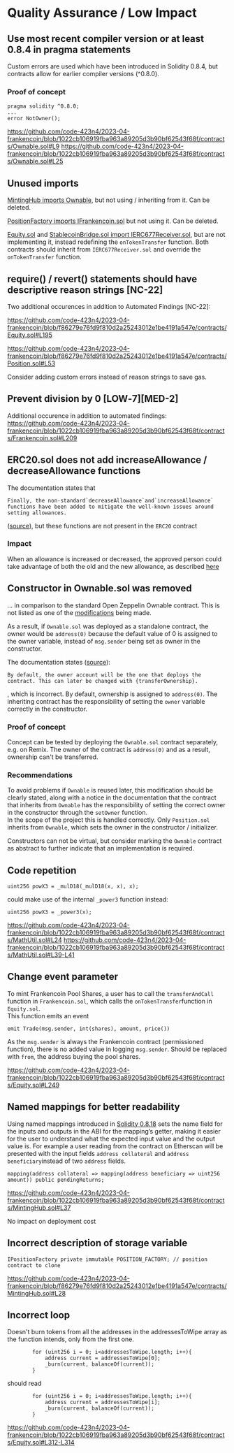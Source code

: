 # Quality Assurance / Low Impact

## Use most recent compiler version or at least 0.8.4 in pragma statements

Custom errors are used which have been introduced in Solidity 0.8.4, but contracts allow for earlier compiler versions (^0.8.0).

### Proof of concept

```
pragma solidity ^0.8.0;
...
error NotOwner();
```

https://github.com/code-423n4/2023-04-frankencoin/blob/1022cb106919fba963a89205d3b90bf62543f68f/contracts/Ownable.sol#L9
https://github.com/code-423n4/2023-04-frankencoin/blob/1022cb106919fba963a89205d3b90bf62543f68f/contracts/Ownable.sol#L25

## Unused imports

[MintingHub imports Ownable](https://github.com/code-423n4/2023-04-frankencoin/blob/f86279e76fd9f810d2a25243012e1be4191a547e/contracts/MintingHub.sol#L7), but not using / inheriting from it. Can be deleted.

[PositionFactory imports IFrankencoin.sol](https://github.com/code-423n4/2023-04-frankencoin/blob/f86279e76fd9f810d2a25243012e1be4191a547e/contracts/PositionFactory.sol#L5) but not using it. Can be deleted.

[Equity.sol](https://github.com/code-423n4/2023-04-frankencoin/blob/1022cb106919fba963a89205d3b90bf62543f68f/contracts/Equity.sol#L7) and [StablecoinBridge.sol import IERC677Receiver.sol](https://github.com/code-423n4/2023-04-frankencoin/blob/1022cb106919fba963a89205d3b90bf62543f68f/contracts/StablecoinBridge.sol#L6), but are not implementing it, instead redefining the `onTokenTransfer` function. Both contracts should inherit from `IERC677Receiver.sol` and override the `onTokenTransfer` function.

## require() / revert() statements should have descriptive reason strings [NC-22]

Two additional occurences in addition to Automated Findings [NC-22]:

https://github.com/code-423n4/2023-04-frankencoin/blob/f86279e76fd9f810d2a25243012e1be4191a547e/contracts/Equity.sol#L195

https://github.com/code-423n4/2023-04-frankencoin/blob/f86279e76fd9f810d2a25243012e1be4191a547e/contracts/Position.sol#L53

Consider adding custom errors instead of reason strings to save gas.

## Prevent division by 0 [LOW‑7][MED-2]

Additional occurence in addition to automated findings:  
https://github.com/code-423n4/2023-04-frankencoin/blob/1022cb106919fba963a89205d3b90bf62543f68f/contracts/Frankencoin.sol#L209

## ERC20.sol does not add increaseAllowance / decreaseAllowance functions

The documentation states that 
```
Finally, the non-standard`decreaseAllowance`and`increaseAllowance` functions have been added to mitigate the well-known issues around setting allowances.
```
([source](https://github.com/code-423n4/2023-04-frankencoin/blob/1022cb106919fba963a89205d3b90bf62543f68f/contracts/ERC20.sol#L36-L38)), but these functions are not present in the `ERC20` contract

### Impact

When an allowance is increased or decreased, the approved person could take advantage of both the old and the new allowance, as described [here](https://docs.google.com/document/d/1YLPtQxZu1UAvO9cZ1O2RPXBbT0mooh4DYKjA_jp-RLM/edit)

## Constructor in Ownable.sol was removed

... in comparison to the standard Open Zeppelin Ownable contract. This is not listed as one of the [modifications](https://github.com/code-423n4/2023-04-frankencoin/blob/1022cb106919fba963a89205d3b90bf62543f68f/contracts/Ownable.sol#L5-L7) being made.

As a result, if `Ownable.sol` was deployed as a standalone contract, the owner would be `address(0)` because the default value of 0 is assigned to the owner variable, instead of `msg.sender` being set as owner in the constructor.

The documentation states ([source](https://github.com/OpenZeppelin/openzeppelin-contracts/blob/8d633cb7d169f2f8595b273660b00b69e845c2fe/contracts/access/Ownable.sol#L13-L14)):
```
By default, the owner account will be the one that deploys the contract. This can later be changed with {transferOwnership}.
``` 
, which is incorrect. By default, ownership is assigned to `address(0)`. The inheriting contract has the responsibility of setting the `owner` variable correctly in the constructor.

### Proof of concept

Concept can be tested by deploying the `Ownable.sol` contract separately, e.g. on Remix. The owner of the contract is `address(0)` and as a result, ownership can't be transferred.

### Recommendations

To avoid problems if `Ownable` is reused later, this modification should be clearly stated, along with a notice in the documentation that the contract that inherits from `Ownable` has the responsibility of setting the correct owner in the constructor through the `setOwner` function.  
In the scope of the project this is handled correctly. Only `Position.sol` inherits from `Ownable`, which sets the owner in the constructor / initializer.

Constructors can not be virtual, but consider marking the `Ownable` contract as abstract to further indicate that an implementation is required.

## Code repetition

```
uint256 powX3 = _mulD18(_mulD18(x, x), x);
``` 
could make use of the internal `_power3` function instead:  
```
uint256 powX3 = _power3(x);
```

https://github.com/code-423n4/2023-04-frankencoin/blob/1022cb106919fba963a89205d3b90bf62543f68f/contracts/MathUtil.sol#L24
https://github.com/code-423n4/2023-04-frankencoin/blob/1022cb106919fba963a89205d3b90bf62543f68f/contracts/MathUtil.sol#L39-L41

## Change event parameter

To mint Frankencoin Pool Shares, a user has to call the `transferAndCall` function in `Frankencoin.sol`, which calls the `onTokenTransfer`function in `Equity.sol`.  
This function emits an event  
```
emit Trade(msg.sender, int(shares), amount, price())
```  
As the `msg.sender` is always the Frankencoin contract (permissioned function), there is no added value in logging `msg.sender`. Should be replaced with `from`, the address buying the pool shares.

https://github.com/code-423n4/2023-04-frankencoin/blob/1022cb106919fba963a89205d3b90bf62543f68f/contracts/Equity.sol#L249

## Named mappings for better readability

Using named mappings introduced in [Solidity 0.8.18](https://docs.soliditylang.org/en/v0.8.18/types.html#mapping-types) sets the name field for the inputs and outputs in the ABI for the mapping’s getter, making it easier for the user to understand what the expected input value and the output value is. For example a user reading from the contract on Etherscan will be presented with the input fields `address collateral` and `address beneficiary`instead of two `address` fields.

```
mapping(address collateral => mapping(address beneficiary => uint256 amount)) public pendingReturns;
```

https://github.com/code-423n4/2023-04-frankencoin/blob/1022cb106919fba963a89205d3b90bf62543f68f/contracts/MintingHub.sol#L37

No impact on deployment cost

## Incorrect description of storage variable

```
IPositionFactory private immutable POSITION_FACTORY; // position contract to clone
```

https://github.com/code-423n4/2023-04-frankencoin/blob/f86279e76fd9f810d2a25243012e1be4191a547e/contracts/MintingHub.sol#L28

## Incorrect loop
Doesn't burn tokens from all the addresses in the addressesToWipe array as the function intends, only from the first one.


```
        for (uint256 i = 0; i<addressesToWipe.length; i++){
            address current = addressesToWipe[0];
            _burn(current, balanceOf(current));
        }
```
should read 
```
        for (uint256 i = 0; i<addressesToWipe.length; i++){
            address current = addressesToWipe[i];
            _burn(current, balanceOf(current));
        }
```
https://github.com/code-423n4/2023-04-frankencoin/blob/1022cb106919fba963a89205d3b90bf62543f68f/contracts/Equity.sol#L312-L314
